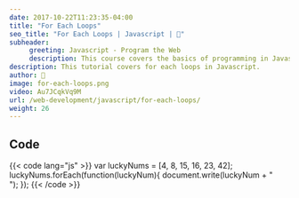 ```yaml
---
date: 2017-10-22T11:23:35-04:00
title: "For Each Loops"
seo_title: "For Each Loops | Javascript | 🦒"
subheader:
     greeting: Javascript - Program the Web
     description: This course covers the basics of programming in Javascript. Work your way through the videos/articles and I'll teach you everything you need to know to make your website more responsive!
description: This tutorial covers for each loops in Javascript.
author: 🦒
image: for-each-loops.png
video: Au7JCqkVq9M
url: /web-development/javascript/for-each-loops/
weight: 26
---
```


## Code

{{< code lang="js" >}}
var luckyNums = [4, 8, 15, 16, 23, 42];
luckyNums.forEach(function(luckyNum){
     document.write(luckyNum + "<br>");
});
{{< /code >}}